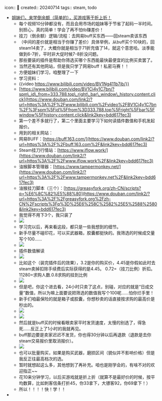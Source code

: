 icon:: 📝
created:: 20240714
tags:: steam, todo

- [姐妹们，来学倒余额（简单的），买游戏等于折上折！](https://www.douban.com/note/857073352)
  - 每个视频10分钟都没有，而且会用市场的姐妹等于节省了起码一半时间。别担心，真的简单！学会了再不怕tb赚差价！
  - 挂刀（倒余额）逻辑/流程：去网易buff买东西——回steam卖该东西
  - （中间的差价就是相当于你赚了差价）具体举例，从buff买个10块的，回steam14卖了，大概你就是相当于71折充值了14，就这个意思哈。淡季能做到6-7折，平时非大促时候7-8折没问题。
  - 那些要装的插件是帮助你筛选买哪个东西能最快最便宜的比例买卖罢了。
  - 当然还有其他网站，但是我只学了网易buff！私密马赛！！
  - 方便姐妹们学习，咱整理了一下
  - 学习资料：
  - {{video https://www.bilibili.com/video/BV1Ng411b7ib/}}
  - [https://www.bilibili.com/video/BV1Ci4y1C7bn/?spm\_id\_from=333.788.top\_right\_bar\_window\_history.content.click](https://www.douban.com/link2/?url=https%3A%2F%2Fwww.bilibili.com%2Fvideo%2FBV1Ci4y1C7bn%2F%3Fspm%5Fid%5Ffrom%3D333.788.top%5Fright%5Fbar%5Fwindow%5Fhistory.content.click&link2key=bdd617fec3)
  - 第一个差不多就行了，第二个里面主要学习下如何读插件数值和手机发起报价。
  - 用到的相关网站：
  - 网易BUFF：[https://buff.163.com/](https://www.douban.com/link2/?url=https%3A%2F%2Fbuff.163.com%2F&link2key=bdd617fec3)
  - Steam挂刀行情站：[https://www.iflow.work/](https://www.douban.com/link2/?url=https%3A%2F%2Fwww.iflow.work%2F&link2key=bdd617fec3)
  - 油猴脚本管理器：[https://www.tampermonkey.net/](https://www.douban.com/link2/?url=https%3A%2F%2Fwww.tampermonkey.net%2F&link2key=bdd617fec3)
  - 油猴挂刀脚本（三个）：[https://greasyfork.org/zh-CN/scripts?q=%E6%8C%82%E5%88%80](https://www.douban.com/link2/?url=https%3A%2F%2Fgreasyfork.org%2Fzh-CN%2Fscripts%3Fq%3D%25E6%258C%2582%25E5%2588%2580&link2key=bdd617fec3)
  - 我觉得不用下3个，我只装了
  - ![](https://img9.doubanio.com/view/note/l/public/p96297864.jpg)
  - 学习完以后，再来看这段，都只是一些我想到的细节。
  - 新手尽量不碰印花，可以买武器箱，胶囊都挺快的。我筛选的时候成交量写个100……
  - ![](https://img1.doubanio.com/view/note/l/public/p96297960.jpg)
  - 插件数值解读
  - ![](https://img9.doubanio.com/view/note/l/public/p96298015.jpg)
  - 比如这个（装完插件后的效果），3.2是你的购买价，4.45是你假如此时去steam卖掉扣除手续费后实际获得的是4.45。 0.72=（挂刀比例）折扣。11280=求购人数.0.8求购的挂到比例
  - ![](https://img1.doubanio.com/view/note/l/public/p96298639.jpg)
  - 但是吧，你这个进去看，24小时只卖了这点，别碰，对应的就是“日成交量”数值，所以为嘛上面要说把筛选的数值我写个100呢……怕你烂手里！
  - 新手们咱最保险的就是箱子或胶囊，你想秒卖的话直接按求购的最高价是秒出的。
  - ![](https://img3.doubanio.com/view/note/l/public/p96298122.jpg)
  - ![](https://img1.doubanio.com/view/note/l/public/p96298170.jpg)
  - 然后就是buff买的时候看眼卖家平时发货速度，太慢的别选了，得急死……反正上了1小时的我就再见。
  - buff那边要是卖家迟迟不发货，你也得30分钟以后再退款（退款是去你steam交易报价里取消报价）。
  - ![](https://img2.doubanio.com/view/note/l/public/p96298191.jpg)
  - 也可以批量购买，如果是购买武器，磨损区间（貌似并不影响价格）但是我反正往最高档次的选。
  - 暂时就想起这么多，其他想到了再补充。咱也是刚学会的，有啥不对的欢迎指正\~\~
  - 花10来分钟学习，以后买游戏就是折上折（就算不是最好价的时候，按平均数算，比如刺客信条打折45，你33拿下，大镖客92，你69拿下！）
  - 所以！！！！快！学！！
-